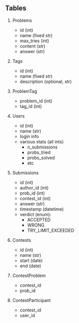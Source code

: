 ## Tables
1. Problems
    - id (int)
    - name (fixed str)
    - max_tries (int)
    - content (str)
    - answer (str)

2. Tags
    - id (int)
    - name (fixed str)
    - description (optional, str)

3. ProblemTag
    - problem_id (int)
    - tag_id (int)

4. Users
    - id (int)
    - name (str)
    - login info
    - various stats (all ints)
        - n_submissions
        - probs_tried
        - probs_solved
        - etc

5. Submissions
    - id (int)
    - author_id (int)
    - prob_id (int)
    - contest_id (int)
    - answer (str)
    - timestamp (datetime)
    - verdict (enum):
        - ACCEPTED
        - WRONG
        - TRY_LIMIT_EXCEEDED 

6. Contests
    - id (int)
    - name (str)
    - start (date)
    - end  (date)

7. ContestProblem
    - contest_id 
    - prob_id 

8. ContestParticipant
    - contest_id
    - user_id
